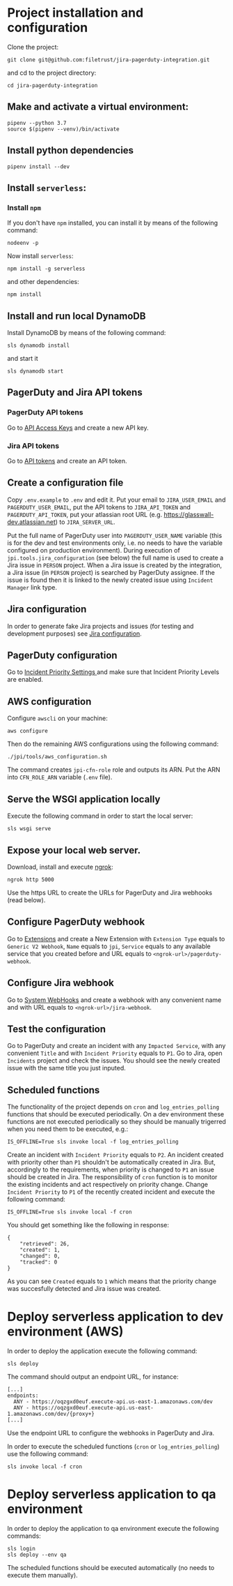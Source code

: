 # Project installation and configuration

Clone the project:

```
git clone git@github.com:filetrust/jira-pagerduty-integration.git
```

and cd to the project directory:

```
cd jira-pagerduty-integration
```

## Make and activate a virtual environment:

```
pipenv --python 3.7
source $(pipenv --venv)/bin/activate
```

## Install python dependencies

```
pipenv install --dev
```

## Install `serverless`:

### Install `npm`

If you don't have `npm` installed, you can install it by means of the
following command:

```
nodeenv -p
```

Now install `serverless`:

```
npm install -g serverless
```

and other dependencies:

```
npm install
```

## Install and run local DynamoDB

Install DynamoDB by means of the following command:

```
sls dynamodb install
```

and start it

```
sls dynamodb start
```

## PagerDuty and Jira API tokens

### PagerDuty API tokens

Go to [API Access Keys](https://glasswall-dev.pagerduty.com/api_keys) and
create a new API key.

### Jira API tokens

Go to [API tokens](https://id.atlassian.com/manage/api-tokens) and
create an API token.

## Create a configuration file

Copy `.env.example` to `.env` and edit it. Put your email to
`JIRA_USER_EMAIL` and `PAGERDUTY_USER_EMAIL`, put the API tokens to
`JIRA_API_TOKEN` and `PAGERDUTY_API_TOKEN`, put your atlassian root
URL (e.g. https://glasswall-dev.atlassian.net) to `JIRA_SERVER_URL`.

Put the full name of PagerDuty user into `PAGERDUTY_USER_NAME`
variable (this is for the dev and test environments only, i.e. no
needs to have the variable configured on production
environment). During execution of `jpi.tools.jira_configuration` (see
below) the full name is used to create a Jira issue in `PERSON`
project. When a Jira issue is created by the integration, a Jira issue
(in `PERSON` project) is searched by PagerDuty assignee. If the issue
is found then it is linked to the newly created issue using `Incident
Manager` link type.

## Jira configuration

In order to generate fake Jira projects and issues (for testing and
development purposes) see [Jira configuration](JIRA_CONFIGURATION.md).

## PagerDuty configuration

Go to [Incident Priority Settings
](https://glasswall-dev.pagerduty.com/account/incident_priorities) and
make sure that Incident Priority Levels are enabled.

## AWS configuration

Configure `awscli` on your machine:

```
aws configure
```

Then do the remaining AWS configurations using the following command:

```
./jpi/tools/aws_configuration.sh
```

The command creates `jpi-cfn-role` role and outputs its ARN. Put the
ARN into `CFN_ROLE_ARN` variable (`.env` file).

## Serve the WSGI application locally

Execute the following command in order to start the local server:

```
sls wsgi serve
```

## Expose your local web server.

Download, install and execute [ngrok](https://ngrok.com):

```
ngrok http 5000
```

Use the https URL to create the URLs for PagerDuty and Jira
webhooks (read below).

## Configure PagerDuty webhook

Go to [Extensions](https://glasswall-dev.pagerduty.com/extensions) and
create a New Extension with `Extension Type` equals to `Generic V2
Webhook`, `Name` equals to `jpi`, `Service` equals to any available
service that you created before and URL equals to
`<ngrok-url>/pagerduty-webhook`.

## Configure Jira webhook

Go to [System
WebHooks](https://glasswall-dev.atlassian.net/plugins/servlet/webhooks)
and create a webhook with any convenient name and with URL equals to
`<ngrok-url>/jira-webhook`.

## Test the configuration

Go to PagerDuty and create an incident with any `Impacted Service`,
with any convenient `Title` and with `Incident Priority` equals to
`P1`. Go to Jira, open `Incidents` project and check the issues. You
should see the newly created issue with the same title you just
inputed.

## Scheduled functions

The functionality of the project depends on `cron` and
`log_entries_polling` functions that should be executed
periodically. On a dev environment these functions are not executed
periodically so they should be manually trigerred when you need them
to be executed, e.g.:

```
IS_OFFLINE=True sls invoke local -f log_entries_polling
```

Create an incident with `Incident Priority` equals to `P2`. An
incident created with priority other than `P1` shouldn't be
automatically created in Jira. But, accordingly to the requirements,
when priority is changed to `P1` an issue should be created in
Jira. The responsibility of `cron` function is to monitor the existing
incidents and act respectively on priority change. Change `Incident
Priority` to `P1` of the recently created incident and execute the
following command:

```
IS_OFFLINE=True sls invoke local -f cron
```

You should get something like the following in response:

```
{
    "retrieved": 26,
    "created": 1,
    "changed": 0,
    "tracked": 0
}
```

As you can see `Created` equals to `1` which means that the priority
change was succesfully detected and Jira issue was created.

# Deploy serverless application to dev environment (AWS)

In order to deploy the application execute the following command:

```
sls deploy
```

The command should output an endpoint URL, for instance:

```
[...]
endpoints:
  ANY - https://oqzgxd0euf.execute-api.us-east-1.amazonaws.com/dev
  ANY - https://oqzgxd0euf.execute-api.us-east-1.amazonaws.com/dev/{proxy+}
[...]

```

Use the endpoint URL to configure the webhooks in PagerDuty and Jira.

In order to execute the scheduled functions (`cron` or
`log_entries_polling`) use the following command:

```
sls invoke local -f cron
```

# Deploy serverless application to qa environment

In order to deploy the application to qa environment execute the
following commands:

```
sls login
sls deploy --env qa
```

The scheduled functions should be executed automatically (no needs to
execute them manually).
